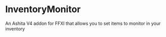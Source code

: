 # InventoryMonitor
An Ashita V4 addon for FFXI that allows you to set items to monitor in your inventory
